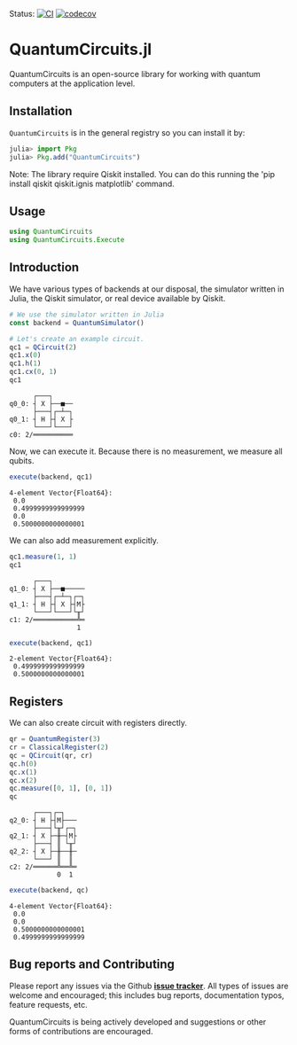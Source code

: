 Status: 
[![CI](https://github.com/Adgnitio/QuantumCircuits.jl/actions/workflows/CI.yml/badge.svg)](https://github.com/Adgnitio/QuantumCircuits.jl/actions/workflows/CI.yml)
[![codecov](https://codecov.io/gh/Adgnitio/QuantumCircuits.jl/branch/master/graph/badge.svg?token=KGJWIV6QF4)](https://codecov.io/gh/Adgnitio/QuantumCircuits.jl)

<!-- Stable version: [![Documentation](--)](--/stable/) -->
<!-- Dev version: [![Documentation](https://github.com/Adgnitio/QuantumCircuits.jl/actions/workflows/documentation.yml/badge.svg)](https://Adgnitio.github.io/QuantumCircuits.jl/dev/)-->



# QuantumCircuits.jl
QuantumCircuits is an open-source library for working with quantum computers at the application level.


## Installation
`QuantumCircuits` is in the general registry so you can install it by:
```julia
julia> import Pkg
julia> Pkg.add("QuantumCircuits")
```
Note: The library require  Qiskit installed. You can do this running the 'pip install qiskit qiskit.ignis matplotlib' command.

## Usage

```julia
using QuantumCircuits
using QuantumCircuits.Execute
```

## Introduction

We have various types of backends at our disposal, the simulator written in Julia, the Qiskit simulator, or real device available by Qiskit.

```julia
# We use the simulator written in Julia
const backend = QuantumSimulator()

# Let's create an example circuit.
qc1 = QCircuit(2)
qc1.x(0)
qc1.h(1)
qc1.cx(0, 1)
qc1
```

```
      ┌───┐     
q0_0: ┤ X ├──■──
      ├───┤┌─┴─┐
q0_1: ┤ H ├┤ X ├
      └───┘└───┘
c0: 2/══════════
```

Now, we can execute it. Because there is no measurement, we measure all qubits.

```julia
execute(backend, qc1)
```
```
4-element Vector{Float64}:
 0.0
 0.4999999999999999
 0.0
 0.5000000000000001
```

We can also add measurement explicitly.
```julia
qc1.measure(1, 1)
qc1
```
```
      ┌───┐        
q1_0: ┤ X ├──■─────
      ├───┤┌─┴─┐┌─┐
q1_1: ┤ H ├┤ X ├┤M├
      └───┘└───┘└╥┘
c1: 2/═══════════╩═
                 1 
```

```julia
execute(backend, qc1)
```
```
2-element Vector{Float64}:
 0.4999999999999999
 0.5000000000000001
```

## Registers
We can also create circuit with registers directly.

```julia
qr = QuantumRegister(3)
cr = ClassicalRegister(2)
qc = QCircuit(qr, cr)
qc.h(0)
qc.x(1)
qc.x(2)
qc.measure([0, 1], [0, 1])
qc
```
```
      ┌───┐┌─┐   
q2_0: ┤ H ├┤M├───
      ├───┤└╥┘┌─┐
q2_1: ┤ X ├─╫─┤M├
      ├───┤ ║ └╥┘
q2_2: ┤ X ├─╫──╫─
      └───┘ ║  ║ 
c2: 2/══════╩══╩═
            0  1 
```

```julia
execute(backend, qc)
```
```
4-element Vector{Float64}:
 0.0
 0.0
 0.5000000000000001
 0.4999999999999999
```
## Bug reports and Contributing
Please report any issues via the Github **[issue tracker](https://github.com/Adgnitio/QuantumCircuits.jl/issues)**. All types of issues are welcome and encouraged; this includes bug reports, documentation typos, feature requests, etc. 

QuantumCircuits is being actively developed and suggestions or other forms of contributions are encouraged. 
